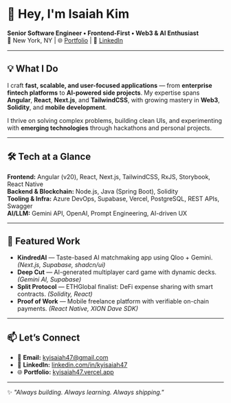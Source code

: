 # 👋 Hey, I'm Isaiah Kim

**Senior Software Engineer • Frontend-First • Web3 & AI Enthusiast**  
📍 New York, NY | 🌐 [Portfolio](https://kyisaiah47.vercel.app) | 💼 [LinkedIn](https://linkedin.com/in/kyisaiah47)

---

## 💡 What I Do
I craft **fast, scalable, and user-focused applications** — from **enterprise fintech platforms** to **AI-powered side projects**. My expertise spans **Angular**, **React**, **Next.js**, and **TailwindCSS**, with growing mastery in **Web3**, **Solidity**, and **mobile development**.

I thrive on solving complex problems, building clean UIs, and experimenting with **emerging technologies** through hackathons and personal projects.

---

## 🛠️ Tech at a Glance

**Frontend:** Angular (v20), React, Next.js, TailwindCSS, RxJS, Storybook, React Native  
**Backend & Blockchain:** Node.js, Java (Spring Boot), Solidity  
**Tooling & Infra:** Azure DevOps, Supabase, Vercel, PostgreSQL, REST APIs, Swagger  
**AI/LLM:** Gemini API, OpenAI, Prompt Engineering, AI-driven UX  

---

## 🚀 Featured Work

- **KindredAI** — Taste-based AI matchmaking app using Qloo + Gemini. *(Next.js, Supabase, shadcn/ui)*  
- **Deep Cut** — AI-generated multiplayer card game with dynamic decks. *(Gemini AI, Supabase)*  
- **Split Protocol** — ETHGlobal finalist: DeFi expense sharing with smart contracts. *(Solidity, React)*  
- **Proof of Work** — Mobile freelance platform with verifiable on-chain payments. *(React Native, XION Dave SDK)*  

---

## 📫 Let’s Connect
- 📧 **Email:** kyisaiah47@gmail.com  
- 💼 **LinkedIn:** [linkedin.com/in/kyisaiah47](https://linkedin.com/in/kyisaiah47)  
- 🌐 **Portfolio:** [kyisaiah47.vercel.app](https://kyisaiah47.vercel.app)

---

✨ *"Always building. Always learning. Always shipping."*
